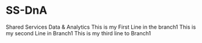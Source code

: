 # SS-DnA
Shared Services Data &amp; Analytics
This is my First Line in the branch1
This is my second Line in Branch1
This is my third line to Branch1
